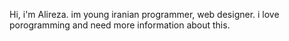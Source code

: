 Hi, i'm Alireza.
im young iranian programmer, web designer.
i love porogramming and need more information about this.

<!---
alborzia1379/alborzia1379 is a ✨ special ✨ repository because its `README.md` (this file) appears on your GitHub profile.
You can click the Preview link to take a look at your changes.
--->
